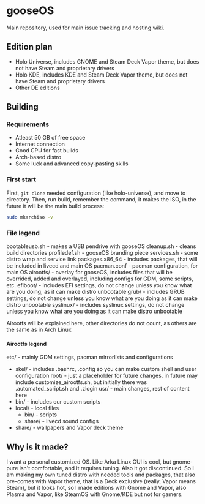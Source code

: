 # gooseOS
Main repository, used for main issue tracking and hosting wiki.

## Edition plan
- Holo Universe, includes GNOME and Steam Deck Vapor theme, but does not have Steam and proprietary drivers
- Holo KDE, includes KDE and Steam Deck Vapor theme, but does not have Steam and proprietary drivers
- Other DE editions

## Building
### Requirements
- Atleast 50 GB of free space
- Internet connection
- Good CPU for fast builds
- Arch-based distro
- Some luck and advanced copy-pasting skills

### First start
First, ```git clone``` needed configuration (like holo-universe), and move to directory.
Then, run build, remember the command, it makes the ISO, in the future it will be the main build process:
```bash
sudo mkarchiso -v
```

### File legend
bootableusb.sh - makes a USB pendrive with gooseOS
cleanup.sh - cleans build directories
profiledef.sh - gooseOS branding piece
services.sh - some distro wrap and service link
packages.x86_64 - includes packages, that will be included in livecd and main OS
pacman.conf - pacman configuration, for main OS
airootfs/ - overlay for gooseOS, includes files that will be overrided, added and overlayed, including configs for GDM, some scripts, etc.
efiboot/ - includes EFI settings, do not change unless you know what are you doing, as it can make distro unbootable
grub/ - includes GRUB settings, do not change unless you know what are you doing as it can make distro unbootable
syslinux/ - includes syslinux settings, do not change unless you know what are you doing as it can make distro unbootable

Airootfs will be explained here, other directories do not count, as others are the same as in Arch Linux

#### Airootfs legend
etc/ - mainly GDM settings, pacman mirrorlists and configurations
  - skel/ - includes .bashrc, .config so you can make custom shell and user configuration
root/ - just a placeholder for future changes, in future may include customize_airootfs.sh, but initially there was .automated_script.sh and .zlogin
usr/ - main changes, rest of content here
  - bin/ - includes our custom scripts
  - local/ - local files
    - bin/ - scripts
    - share/ - livecd sound configs
  - share/ - wallpapers and Vapor deck theme

## Why is it made?
I want a personal customized OS. Like Arka Linux GUI is cool, but gnome-pure isn't comfortable, and it requires tuning. Also it got discontinued. So I am making my own tuned distro with needed tools and packages, that also pre-comes with Vapor theme, that is a Deck exclusive (really, Vapor means Steam), but it looks hot, so I made editions with Gnome and Vapor, also Plasma and Vapor, like SteamOS with Gnome/KDE but not for gamers.
